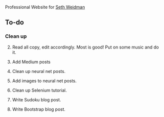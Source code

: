 Professional Website for [Seth Weidman](http://sethweidman.com/)

## To-do

### Clean up

2. Read all copy, edit accordingly. Most is good! Put on some music and do it.

3. Add Medium posts

3. Clean up neural net posts.
4. Add images to neural net posts.
5. Clean up Selenium tutorial.

6. Write Sudoku blog post.
7. Write Bootstrap blog post.
